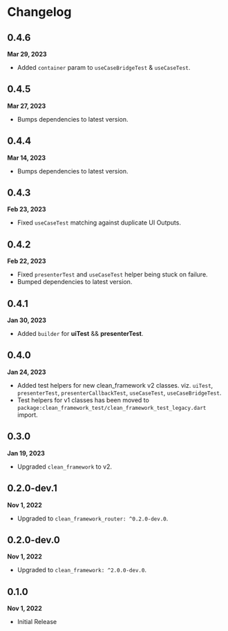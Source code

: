 # Changelog
## 0.4.6
**Mar 29, 2023**
- Added `container` param to `useCaseBridgeTest` & `useCaseTest`.

## 0.4.5
**Mar 27, 2023**
- Bumps dependencies to latest version.

## 0.4.4
**Mar 14, 2023**
- Bumps dependencies to latest version.

## 0.4.3
**Feb 23, 2023**
- Fixed `useCaseTest` matching against duplicate UI Outputs.

## 0.4.2
**Feb 22, 2023**
- Fixed `presenterTest` and `useCaseTest` helper being stuck on failure.
- Bumped dependencies to latest version.

## 0.4.1
**Jan 30, 2023**
- Added `builder` for **uiTest** && **presenterTest**.

## 0.4.0
**Jan 24, 2023**
- Added test helpers for new clean_framework v2 classes. viz. 
`uiTest`, `presenterTest`, `presenterCallbackTest`, `useCaseTest`, `useCaseBridgeTest`.
- Test helpers for v1 classes has been moved to `package:clean_framework_test/clean_framework_test_legacy.dart` import.

## 0.3.0
**Jan 19, 2023**
- Upgraded `clean_framework` to v2.

## 0.2.0-dev.1
**Nov 1, 2022**
- Upgraded to `clean_framework_router: ^0.2.0-dev.0`.

## 0.2.0-dev.0
**Nov 1, 2022**
- Upgraded to `clean_framework: ^2.0.0-dev.0`.

## 0.1.0
**Nov 1, 2022**
- Initial Release